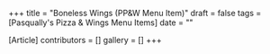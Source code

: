 +++
title = "Boneless Wings (PP&W Menu Item)"
draft = false
tags = [Pasqually's Pizza & Wings Menu Items]
date = ""

[Article]
contributors = []
gallery = []
+++